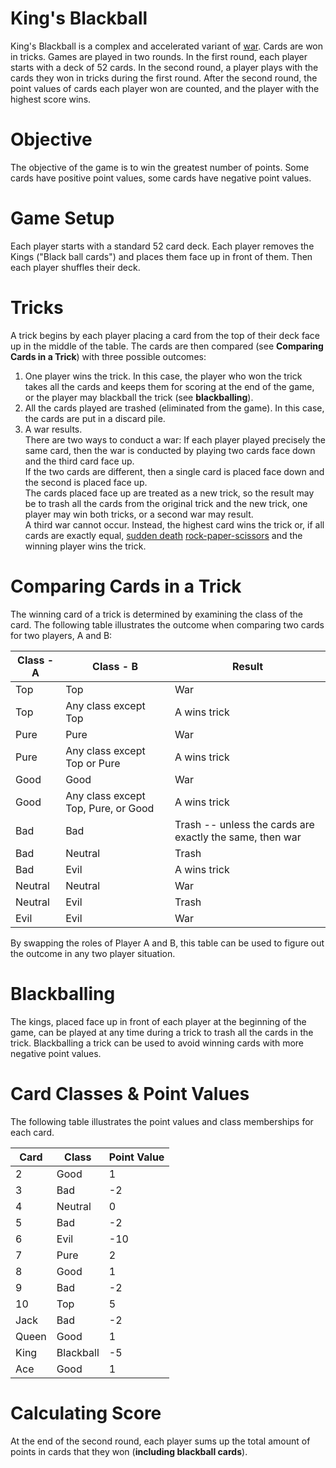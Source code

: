 # King's Blackball

King's Blackball is a complex and accelerated variant of [war](https://en.wikipedia.org/wiki/War_(card_game)).
Cards are won in tricks.
Games are played in two rounds.
In the first round, each player starts with a deck of 52 cards.
In the second round, a player plays with the cards they won in tricks during the first round.
After the second round, the point values of cards each player won are counted, and the player with the highest score wins.

# Objective
The objective of the game is to win the greatest number of points.  Some cards have positive point values, some cards have negative point values.

# Game Setup
Each player starts with a standard 52 card deck.  Each player removes the Kings ("Black ball cards") and places them face up in front of them.  Then each player shuffles their deck.

# Tricks
A trick begins by each player placing a card from the top of their deck face up in the middle of the table.  The cards are then compared (see <b>Comparing Cards in a Trick</b>) with three possible outcomes: 
1. One player wins the trick. 
In this case, the player who won the trick takes all the cards and keeps them for scoring at the end of the game, or the player may blackball the trick (see <b>blackballing</b>).
2. All the cards played are trashed (eliminated from the game). 
In this case, the cards are put in a discard pile.
3. A war results.  
There are two ways to conduct a war: If each player played precisely the same card, then the war is conducted by playing two cards face down and the third card face up.  
If the two cards are different, then a single card is placed face down and the second is placed face up.  
The cards placed face up are treated as a new trick, so the result may be to trash all the cards from the original trick and the new trick, one player may win both tricks, or a second war may result.  
A third war cannot occur.
Instead, the highest card wins the trick or, if all cards are exactly equal, [sudden death](https://en.wikipedia.org/wiki/Sudden_death_(sport)) [rock-paper-scissors](https://en.wikipedia.org/wiki/Rock%E2%80%93paper%E2%80%93scissors) and the winning player wins the trick.

# Comparing Cards in a Trick

The winning card of a trick is determined by examining the class of the card.
The following table illustrates the outcome when comparing two cards for two players, A and B:

|Class - A|Class - B|Result|
|---|---|---|
|Top|Top|War|
|Top|Any class except Top|A wins trick|
|Pure|Pure|War|
|Pure|Any class except Top or Pure|A wins trick|
|Good|Good|War|
|Good|Any class except Top, Pure, or Good|A wins trick|
|Bad|Bad|Trash -- unless the cards are exactly the same, then war|
|Bad|Neutral|Trash|
|Bad|Evil|A wins trick|
|Neutral|Neutral|War|
|Neutral|Evil|Trash|
|Evil|Evil|War|

By swapping the roles of Player A and B, this table can be used to figure out the outcome in any two player situation.

# Blackballing
The kings, placed face up in front of each player at the beginning of the game, can be played at any time during a trick to trash all the cards in the trick.  Blackballing a trick can be used to avoid winning cards with more negative point values.

# Card Classes & Point Values
The following table illustrates the point values and class memberships for each card.

|Card|Class|Point Value|
|---|----|---|
|2|Good|1|
|3|Bad|-2|
|4|Neutral|0|
|5|Bad|-2|
|6|Evil|-10|
|7|Pure|2|
|8|Good|1|
|9|Bad|-2|
|10|Top|5|
|Jack|Bad|-2|
|Queen|Good|1|
|King|Blackball|-5|
|Ace|Good|1|

# Calculating Score
At the end of the second round, each player sums up the total amount of points in cards that they won (<b>including blackball cards</b>).  



